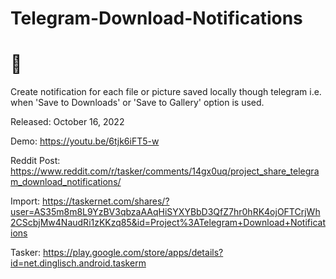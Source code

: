 # Telegram-Download-Notifications

<h1>🦊</h1>

Create notification for each file or picture saved locally though telegram i.e. when 'Save to Downloads' or 'Save to Gallery' option is used.

Released: October 16, 2022

Demo: https://youtu.be/6tjk6iFT5-w

Reddit Post: https://www.reddit.com/r/tasker/comments/14gx0uq/project_share_telegram_download_notifications/

Import: https://taskernet.com/shares/?user=AS35m8m8L9YzBV3qbzaAAqHiSYXYBbD3QfZ7hr0hRK4ojOFTCrjWh2CScbjMw4NaudRi1zKKzq85&id=Project%3ATelegram+Download+Notifications

Tasker: https://play.google.com/store/apps/details?id=net.dinglisch.android.taskerm
